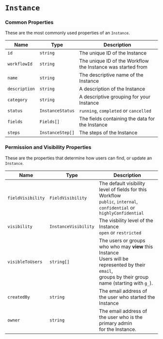# `Instance`

### Common Properties

These are the most commonly used properties of an `Instance`.

| Name          | Type             | Description                                                 |
| ------------- | ---------------- | ----------------------------------------------------------- |
| `id`          | `string`         | The unique ID of the Instance                               |
| `workflowId`  | `string`         | The unique ID of the Workflow the Instance was started from |
| `name`        | `string`         | The descriptive name of the Instance                        |
| `description` | `string`         | A description of the Instance                               |
| `category`    | `string`         | A descriptive grouping for your Instance                    |
| `status`      | `InstanceStatus` | `running`, `completed` or `cancelled`                       |
| `fields`      | `Fields[]`       | The fields containing the data for the Instance             |
| `steps`       | `InstanceStep[]` | The steps of the Instance                                   |

### Permission and Visibility Properties

These are the properties that determine how users can find, or update an `Instance`.

| Name              | Type                 | Description                                                                                                                                                 |
| ----------------- | -------------------- | ----------------------------------------------------------------------------------------------------------------------------------------------------------- |
| `fieldVisibility` | `FieldVisibility`    | The default visibility level of fields for this Workflow<br>`public`, `internal`, `confidential` or `highlyConfidential`                                    |
| `visibility`      | `InstanceVisibility` | The visbility level of the Instance<br>`open` or `restricted`                                                                                               |
| `visibleToUsers`  | `string[]`           | The users or groups who who may **view** this Instance<br> Users will be represented by their `email`,<br> groups by their group name (starting with `g_`). |
| `createdBy`       | `string`             | The email address of the user who started the Instance                                                                                                      |
| `owner`           | `string`             | The email address of the user who is the primary admin <br>for the Instance.                                                                                |
